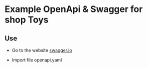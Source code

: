 # Example OpenApi & Swagger for shop Toys

## Use

* Go to the website [swagger.io](https://editor.swagger.io/)

* Import file openapi.yaml

